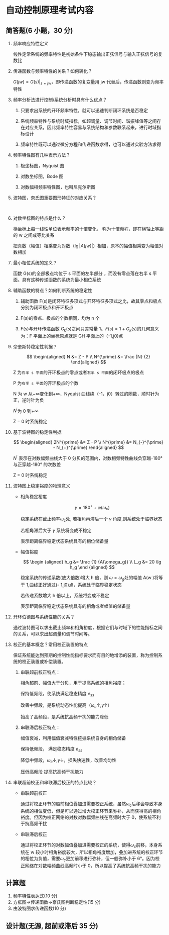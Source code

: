 # 自动控制原理考试内容

## 简答题(6 小题，30 分)

1. 频率响应特性定义

   线性定常系统的频率特性是初始条件下稳态输出正弦信号与输入正弦信号的复数比

2. 传递函数与频率特性的关系？如何转化？

   $G ( j w ) = G ( s ) | _ { s = j w }$，即传递函数的复变量用 jw 代替后，传递函数则变为频率特性

3. 频率分析法进行控制/系统分析时具有什么优点？

   1. 只要求出系统的开环频率特性，就可以迅速判断闭环系统是否稳定

   2. 系统频率特性与系统时域指标，如超调量、调节时间、谐振峰值等之间存在对应关系，因此频率特性容易与系统结构和参数联系起来，进行时域指标设计

   3. 频率特性既可以通过微分方程和传递函数求得，也可以通过实验方法求得

4. 频率特性图有几种表示方法？

   1. 极坐标图，Nyquist 图

   2. 对数坐标图，Bode 图

   3. 对数幅相频率特性图，也叫尼克尔斯图

5. 波特图，奈氏图重要图形特征的对应关系？

   ​

6. 对数坐标图的特点是什么？

   横坐标上每一线性单位表示频率的十倍变化， 称为十倍频程，即在横轴上等距的 w 之间成等比关系

   把真数（幅值）相乘变为对数（$\lg{|A(jw)|}$）相加，原本的幅值相乘变为幅值对数相加

7. 最小相位系统的定义？

   函数 G(s)的全部极点均位于 s 平面的左半部分 ，而没有零点落在右半 s 平面。具有这种传递函数的系统为最小相位系统

8. 辅助函数的特点？如何判断系统的稳定性

   1. 辅助函数 F(s)是闭环特征多项式与开环特征多项式之比，故其零点和极点分别为闭环极点和开环极点

   2. F(s)的零点、极点的个数相同，均为 n 个

   3. F(s)与开环传递函数 $G_k(s)$之间只差常量 1。$F(s)=1+G_k(s)$的几何意义为：F 平面上的坐标原点就是 GH 平面上的（-1,j0)点

9. 奈奎斯特稳定性判据？

   $$
    \begin{aligned}
    N &= Z - P \\
    N^{\prime} &= \frac {N} {2}
    \end{aligned}
   $$

   Z 为`右半 s 平面`的开环极点的零点或者`右半 s 平面`的闭环极点的极点

   P 为`右半 s 平面`的开环极点的个数

   N 为 w 从$-\infty$变化到$+\infty$，Nyquist 曲线绕（-1，j0）转过的圈数，顺时针为正，逆时针为负

   $N^{\prime}$为 0 到$+\infty$

   Z = 0 时系统稳定

10. 基于波特图的稳定性判据

    $$
    \begin{aligned}
    2N^{\prime} &= Z - P \\
    N^{\prime} &= N_{-}^{\prime} - N_{+}^{\prime}
    \end{aligned}
    $$

    $N^{\prime}$ 表示在对数幅频曲线大于 0 分贝的范围内，对数相频特性曲线负穿越-180° 与正穿越-180° 的次数差

    Z = 0 时系统稳定

11. 波特图上稳定裕度的物理意义

    - 相角稳定裕度

      $$
      \gamma = 180^{\circ} + \varphi(\omega_c)
      $$

      稳定系统在截止频率$\omega_c$处, 若相角再滞后一个 $\gamma$ 角度,则系统处于临界状态

      若相角滞后大于 $\gamma$ 系统将变成不稳定

      表示距离临界稳定状态系统具有的相位储备量

    - 幅值裕度

      $$
      \begin {aligned}
      h_g &= \frac {1} {A(\omega_g)} \\
      L_g &= 20 \lg h_g
      \end {aligned}
      $$

      稳定系统的传递系数(放大倍数)增大 h 倍，则 $\omega=\omega_g$处的幅值 A(w )将等于 1,曲线正好通过(- 1,j0)点，系统处于临界稳定状态

      若传递系数增大 h 倍以上，系统将变成不稳定

      表示距离临界稳定状态系统具有的相角或者幅值的储备量

12. 开环伯德图与系统性能的关系？

    通过波特图可以求出截止频率和相角裕度，根据它们与时域下的性能指标之间的关系，可以求出超调量和调节时间等。

13. 校正的基本概念？常用校正装置的特点

    保证系统能达到预期的控制性能指标要求而有目的地增添的装置，称为控制系统的校正装置或补偿装置。

    1. 串联超前校正特点：

       相角超前、幅值大于分贝，用于提高系统的相角裕度；

       保持低频段，使系统满足稳态精度 $e_{ss}$

       改善中频段，是系统动态性能提高（$\omega_c \uparrow, \gamma \uparrow$）

       抬高了高频段，是系统抗高频干扰的能力降低

    2. 串联滞后校正特点：

       幅值衰减，利用幅值衰减特性挖掘系统自身的相角储备

       保持低频段， 满足稳态精度 $e_{ss}$

       降低中频段，$\omega_c \downarrow, \gamma \downarrow$，损失快速性，改善均匀性

       压低高频段 提高抗高频干扰能力

14. 串联超前校正和串联滞后校正的特点比较？

    - 串联超前校正

      通过将校正环节的超前相位叠加进需要校正系统，虽然$\omega_c$后移会导致本身系统的相位变低，但是可以通过增大校正环节来弥补，从而获得高的相角裕度。但因为校正网络的对数对数幅频曲线在高频时大于 0，使系统不利于抗高频干扰

    - 串联滞后校正

      通过将校正环节的对数幅值叠加进需要校正的系统，使得$\omega_c$前移，本身系统在 w 较小时相角裕度较大，所以相角裕度增加，叠加进系统的校正环节的相位为负值，需要$\omega_c$更加前移进行弥补，但一般弥补小于 6°。因为校正网络在对数幅频曲线高频时小于 0，所以提高了系统抗高频干扰的能力

## 计算题

1. 频率特性表达式(10 分)
2. 方框图$\rightarrow$传递函数$\rightarrow$奈氏图判断稳定性(15 分)
3. 由波特图求传递函数(10 分)

## 设计题(无源, 超前或滞后 35 分)
